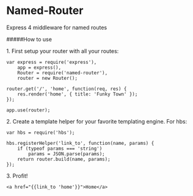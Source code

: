 Named-Router
=================
Express 4 middleware for named routes

#####How to use

1\. First setup your router with all your routes:
```
var express = require('express'),
    app = express(),
    Router = require('named-router'),
    router = new Router();

router.get('/', 'home', function(req, res) {
    res.render('home', { title: 'Funky Town' });
});
    
app.use(router);
```

2\. Create a template helper for your favorite templating engine. For hbs:
```
var hbs = require('hbs');

hbs.registerHelper('link_to', function(name, params) {
    if (typeof params === 'string')
        params = JSON.parse(params);
    return router.build(name, params);
});
```
3\. Profit!
```
<a href="{{link_to 'home'}}">Home</a>
```
